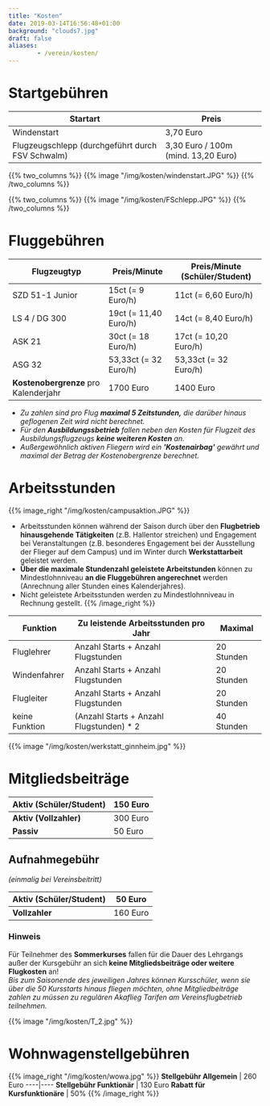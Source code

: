 ```yaml
---
title: "Kosten"
date: 2019-03-14T16:56:48+01:00
background: "clouds7.jpg"
draft: false
aliases:
        - /verein/kosten/
---
```

# Startgebühren

**Startart** | **Preis**
----|----
Windenstart | 3,70 Euro
Flugzeugschlepp (durchgeführt durch FSV Schwalm) | 3,30 Euro / 100m (mind. 13,20 Euro)

<div class="row">
{{% two_columns %}}
{{% image "/img/kosten/windenstart.JPG" %}}
{{% /two_columns %}}

{{% two_columns %}}
{{% image "/img/kosten/FSchlepp.JPG" %}}
{{% /two_columns %}}
</div>

# Fluggebühren
**Flugzeugtyp** | **Preis/Minute** | **Preis/Minute (Schüler/Student)**
----|----|----
SZD 51-1 Junior | 15ct (= 9 Euro/h) | 11ct (= 6,60 Euro/h)
LS 4 / DG 300 | 19ct (= 11,40 Euro/h) | 14ct (= 8,40 Euro/h)
ASK 21 | 30ct (= 18 Euro/h) | 17ct (= 10,20 Euro/h)
ASG 32| 53,33ct (= 32 Euro/h) | 53,33ct (= 32 Euro/h)
**Kostenobergrenze** pro Kalenderjahr | 1700 Euro | 1400 Euro
+ *Zu zahlen sind pro Flug* ***maximal 5 Zeitstunden,*** *die darüber hinaus geflogenen Zeit wird nicht berechnet.*
+ *Für den* ***Ausbildungssbetrieb*** *fallen neben den Kosten für Flugzeit des Ausbildungsflugzeugs* ***keine weiteren Kosten*** *an.*
+ *Außergewöhnlich aktiven Fliegern wird ein* ***'Kostenairbag'*** *gewährt und maximal der Betrag der Kostenobergrenze berechnet.*

# Arbeitsstunden
{{% image_right "/img/kosten/campusaktion.JPG" %}}
+ Arbeitsstunden können während der Saison durch über den **Flugbetrieb hinausgehende Tätigkeiten** (z.B. Hallentor streichen) und Engagement bei Veranstaltungen (z.B. besonderes Engagement bei der Ausstellung der Flieger auf dem Campus) und im Winter durch **Werkstattarbeit** geleistet werden.
+ **Über die maximale Stundenzahl geleistete Arbeitstunden** können zu Mindestlohnniveau **an die Fluggebühren angerechnet** werden (Anrechnung aller Stunden eines Kalenderjahres).
+ Nicht geleistete Arbeitsstunden werden zu Mindestlohnniveau in Rechnung gestellt.
{{% /image_right %}}

**Funktion** | **Zu leistende Arbeitsstunden pro Jahr** | **Maximal**
----|----|----
Fluglehrer | Anzahl Starts + Anzahl Flugstunden | 20 Stunden
Windenfahrer | Anzahl Starts + Anzahl Flugstunden | 20 Stunden
Flugleiter | Anzahl Starts + Anzahl Flugstunden | 20 Stunden
keine Funktion | (Anzahl Starts + Anzahl Flugstunden) * 2 | 40 Stunden

{{% image "/img/kosten/werkstatt_ginnheim.jpg" %}}

# Mitgliedsbeiträge
**Aktiv (Schüler/Student)** | 150 Euro
----|----
**Aktiv (Vollzahler)** | 300 Euro
**Passiv** | 50 Euro

## Aufnahmegebühr
*(einmalig bei Vereinsbeitritt)*

**Aktiv (Schüler/Student)** | 50 Euro
----|----
**Vollzahler** | 160 Euro

### Hinweis
Für Teilnehmer des **Sommerkurses** fallen für die Dauer des Lehrgangs außer der Kursgebühr an sich **keine Mitgliedsbeiträge oder weitere Flugkosten** an!
<br/>*Bis zum Saisonende des jeweiligen Jahres können Kursschüler, wenn sie über die 50 Kursstarts hinaus fliegen möchten, ohne Mitgliedbeiträge zahlen zu müssen zu regulären Akaflieg Tarifen am Vereinsflugbetrieb teilnehmen.*

{{% image "/img/kosten/T_2.jpg" %}}

# Wohnwagenstellgebühren
{{% image_right "/img/kosten/wowa.jpg" %}}
 **Stellgebühr Allgemein** | 260 Euro
----|----
**Stellgebühr Funktionär** | 130 Euro
**Rabatt für Kursfunktionäre** | 50%
{{% /image_right %}}
